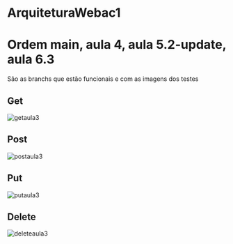 # ArquiteturaWebac1

# Ordem main, aula 4, aula 5.2-update, aula 6.3
São as branchs que estão funcionais e com as imagens dos testes 

## Get 
![getaula3](https://github.com/IcaroIyusuka/ArquiteturaWebac1/assets/115050400/0b70a9d4-33a7-48b8-a82f-acb3aa2a0363)

## Post
![postaula3](https://github.com/IcaroIyusuka/ArquiteturaWebac1/assets/115050400/47a9096d-32d9-47c7-9840-67cd156afcea)

## Put
![putaula3](https://github.com/IcaroIyusuka/ArquiteturaWebac1/assets/115050400/d0ca5f47-c169-4955-ac00-922b7391f860)

## Delete
![deleteaula3](https://github.com/IcaroIyusuka/ArquiteturaWebac1/assets/115050400/a1e14b77-da73-483d-9635-aa9817d6ba49)
